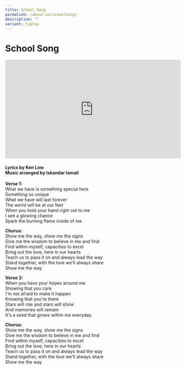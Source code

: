```yaml
---
title: School Song
permalink: /about-us/schoolsong/
description: ""
variant: tiptap
---
```

<h1>School Song</h1>
<div class="iframe-wrapper">
<iframe height="315" width="560" allowfullscreen="true" frameborder="0" src="https://www.youtube.com/embed/fwVODfq0tI8"></iframe>
</div>
<h4>Lyrics by Ken Low<br>Music arranged by Iskandar Ismail</h4>
<p><strong>Verse 1:</strong>
<br>What we have is something special here
<br>Something so unique
<br>What we have will last forever
<br>The world will be at our feet
<br>When you hold your hand right out to me
<br>I see a glowing chance
<br>Spark the burning flame inside of me</p>
<p><strong>Chorus:</strong>
<br>Show me the way, show me the signs
<br>Give me the wisdom to believe in me and find
<br>Find within myself, capacities to excel
<br>Bring out the love, here in our hearts
<br>Teach us to pass it on and always lead the way
<br>Stand together, with the love we'll always share
<br>Show me the way</p>
<p><strong>Verse 2:</strong>
<br>When you have your hopes around me
<br>Showing that you care
<br>I'm not afraid to make it happen
<br>Knowing that you're there
<br>Stars will rise and stars will shine
<br>And memories will remain
<br>It's a seed that grows within me everyday.</p>
<p><strong>Chorus:</strong>
<br>Show me the way, show me the signs
<br>Give me the wisdom to believe in me and find
<br>Find within myself, capacities to excel
<br>Bring out the love, here in our hearts
<br>Teach us to pass it on and always lead the way
<br>Stand together, with the love we'll always share
<br>Show me the way</p>